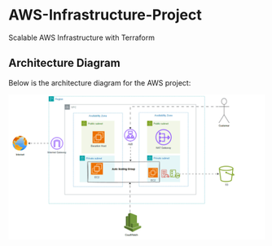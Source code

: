 # AWS-Infrastructure-Project
Scalable AWS Infrastructure with Terraform
## Architecture Diagram

Below is the architecture diagram for the AWS project:

![Architecture Diagram](AWS-Project.gif)
